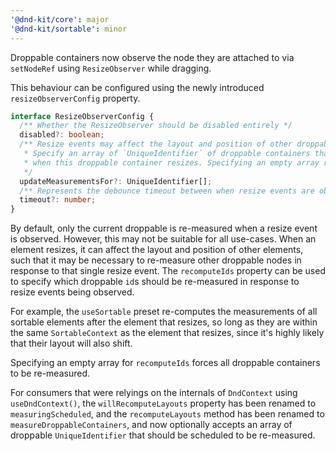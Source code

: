 ```yaml
---
'@dnd-kit/core': major
'@dnd-kit/sortable': minor
---
```


Droppable containers now observe the node they are attached to via `setNodeRef` using `ResizeObserver` while dragging.

This behaviour can be configured using the newly introduced `resizeObserverConfig` property.

```ts
interface ResizeObserverConfig {
  /** Whether the ResizeObserver should be disabled entirely */
  disabled?: boolean;
  /** Resize events may affect the layout and position of other droppable containers.
   * Specify an array of `UniqueIdentifier` of droppable containers that should also be re-measured
   * when this droppable container resizes. Specifying an empty array re-measures all droppable containers.
   */
  updateMeasurementsFor?: UniqueIdentifier[];
  /** Represents the debounce timeout between when resize events are observed and when elements are re-measured */
  timeout?: number;
}
```

By default, only the current droppable is re-measured when a resize event is observed. However, this may not be suitable for all use-cases. When an element resizes, it can affect the layout and position of other elements, such that it may be necessary to re-measure other droppable nodes in response to that single resize event. The `recomputeIds` property can be used to specify which droppable `id`s should be re-measured in response to resize events being observed.

For example, the `useSortable` preset re-computes the measurements of all sortable elements after the element that resizes, so long as they are within the same `SortableContext` as the element that resizes, since it's highly likely that their layout will also shift.

Specifying an empty array for `recomputeIds` forces all droppable containers to be re-measured.

For consumers that were relyings on the internals of `DndContext` using `useDndContext()`, the `willRecomputeLayouts` property has been renamed to `measuringScheduled`, and the `recomputeLayouts` method has been renamed to `measureDroppableContainers`, and now optionally accepts an array of droppable `UniqueIdentifier` that should be scheduled to be re-measured.
